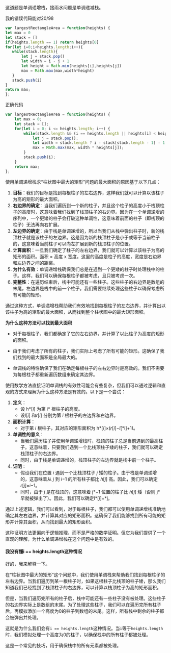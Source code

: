 这道题是单调递增栈，接雨水问题是单调递减栈。

我的错误代码能对20/98
```javaScript
var largestRectangleArea = function(heights) {
let max = 0
let stack = []
if(heights.length == 1) return heights[0]
for(let i=0;i<heights.length;i++){
   while(stack.length){
       let j = stack.pop()
       let width = i - j + 1
       let height = Math.min(heights[i],heights[j]) 
       max = Math.max(max,width*height)
   }
   stack.push(i)
}
return max;
};
```
正确代码
```javaScript
var largestRectangleArea = function(heights) {
    let max = 0;
    let stack = [];
    for(let i = 0; i <= heights.length; i++) {
        while(stack.length && (i == heights.length || heights[i] < heights[stack[stack.length - 1]])) {
            let j = stack.pop();
            let width = stack.length ? i - stack[stack.length - 1] - 1 : i;
            max = Math.max(max, width * heights[j]);
        }
        stack.push(i);
    }
    return max;
};

```

使用单调递增栈求“柱状图中最大的矩形”问题的最大面积的原因基于以下几点：

1. **目标**：我们的目标是找到每根柱子的左右边界，这样我们就可以计算以该柱子为高的矩形的最大面积。
2. **右边界的确定**：当我们遍历到一个新的柱子，并且这个柱子的高度小于栈顶柱子的高度时，这意味着我们找到了栈顶柱子的右边界。因为在一个单调递增的序列中，一个更矮的柱子会打破这种单调性，这意味着前面的柱子（即栈顶的柱子）无法再向右扩展。
3. **左边界的确定**：由于栈是单调递增的，所以当我们从栈中弹出柱子时，新的栈顶柱子就是该柱子的左边界。这是因为新的栈顶柱子是小于或等于当前柱子的，这意味着当前柱子可以向左扩展到新的栈顶柱子的位置。
4. **计算面积**：一旦我们确定了柱子的左右边界，我们就可以计算以该柱子为高的矩形的面积。面积 = 高度 x 宽度。这里的高度是柱子的高度，宽度是右边界和左边界之间的距离。
5. **为什么有效**：单调递增栈确保我们总是在遇到一个更矮的柱子时处理栈中的柱子。这样，我们可以确保每根柱子都被考虑，且只被考虑一次。
6. **完整性**：在遍历结束后，栈中可能还有一些柱子。这些柱子的右边界是数组的末尾，左边界是栈中的前一个柱子。我们需要继续处理这些柱子以确保考虑所有可能的矩形。

通过这种方式，单调递增栈帮助我们有效地找到每根柱子的左右边界，并计算出以该柱子为高的矩形的最大面积，从而找到整个柱状图中的最大矩形面积。

**为什么这种方法可以找到最大面积**

- 对于每根柱子，我们都确定了它的左右边界，并计算了以此柱子为高度的矩形的面积。

- 由于我们考虑了所有的柱子，我们实际上考虑了所有可能的矩形。这确保了我们找到的最大面积是全局最大的。

- 单调栈的特性确保了我们在确定每根柱子的左右边界时是高效的。我们不需要为每根柱子都重新遍历数组来确定其边界。

  

使用数学方法直接证明单调栈的有效性可能会有些复杂，但我们可以通过逻辑和直观的方式来理解为什么这种方法是有效的。以下是一个尝试：

1. **定义**：
   - 设 h*[*i*] 为第 i* 根柱子的高度。
   - 设*l*[*i*] 和*r*[*i*] 分别为第 *i* 根柱子的左边界和右边界。
2. **面积计算**：
   - 对于第 *i* 根柱子，其对应的矩形面积为 h*[*i*]×(*r*[*i*]−*l*[*i]+1)。
3. **单调性的意义**：
   - 当我们遍历柱子并使用单调递增栈时，栈顶的柱子总是当前遇到的最高柱子。这意味着，只要我们遇到一个比栈顶柱子矮的柱子，我们就可以确定栈顶柱子的右边界。
   - 同时，由于栈是单调递增的，栈顶柱子的左边界就是栈中前一个柱子。
4. **证明**：
   - 假设我们在位置 *i* 遇到一个比栈顶柱子 *j* 矮的柱子。由于栈是单调递增的，这意味着从 *j* 到 *i*−1 的所有柱子都比 *h*[*j*] 高。因此，我们可以确定 *r*[*j*]=*i*−1。
   - 同时，由于 *j* 是在栈顶的，这意味着 j*−1 位置的柱子比 *h*[*j*] 矮（否则 j* 早就被弹出了）。因此，我们可以确定l*[*j*]=*j。

通过上述逻辑，我们可以看到，对于每根柱子，我们都可以使用单调递增栈准确地确定其左右边界，并计算其对应的矩形面积。这确保了我们能够找到所有可能的矩形并计算其面积，从而找到最大的矩形面积。

这种证明方法更偏向于逻辑推理，而不是严格的数学证明。但它为我们提供了一个直观的理解，为什么单调递增栈在这个问题中是有效的。

#### 我没有懂i == heights.length这种情况

好的，我来解释一下。

在“柱状图中最大的矩形”这个问题中，我们使用单调栈来帮助我们找到每根柱子的左右边界。当我们遍历到某一根柱子时，如果这根柱子比栈顶的柱子矮，那么我们知道我们已经找到了栈顶柱子的右边界，可以计算以栈顶柱子为高的矩形面积。

但是，当我们遍历完所有的柱子后，栈中可能还有一些柱子没有被处理。这些柱子的右边界实际上是数组的末尾。为了处理这些柱子，我们可以在遍历完所有柱子后，再模拟添加一个高度为0的柱子到数组的末尾。这样，所有栈中剩余的柱子都会被弹出并处理。

这就是为什么我们会有`i == heights.length`这种情况。当`i`等于`heights.length`时，我们模拟处理一个高度为0的柱子，以确保栈中的所有柱子都被处理。

这是一个常见的技巧，用于确保栈中的所有元素都被处理。
